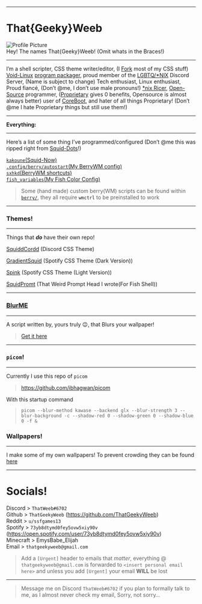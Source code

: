 <hr>
<h1 id="thatgeekyweeb">That{Geeky}Weeb</h1>
<p><img src="https://cdn.discordapp.com/avatars/583479051524505630/e1effcd799482c49062bb187ef373bb3.png" alt="Profile Picture"><br>
Hey! The names That{Geeky}Weeb! (Omit whats in the Braces!)</p>
<hr>
<p>I’m a shell scripter, CSS theme writer/editor, (I <a href="%5Bhttps://docs.github.com/en/github/collaborating-with-issues-and-pull-requests/about-forks%5D(https://docs.github.com/en/github/collaborating-with-issues-and-pull-requests/about-forks)">Fork</a> most of my CSS stuff) <a href="https://voidlinux.org/">Void-Linux</a> <a href="https://github.com/void-linux/void-packages/pulls?q=is%3Apr+author%3AThatGeekyWeeb+">program packager</a>, proud member of the <a href="https://discord.gg/zh5Fm5G">LGBTQ/*NIX</a> Discord Server, (Name is subject to change) Tech enthusiast, Linux enthusiast, Proud fiancé, (Don’t @me, I don’t use male pronouns!) <a href="https://www.reddit.com/r/unixporn/wiki/themeing/dictionary#wiki_other_terms">*nix Ricer</a>, <a href="https://en.wikipedia.org/wiki/Open-source_software">Open-Source</a> programmer, (<a href="https://en.wikipedia.org/wiki/Proprietary_software">Proprietary</a> gives 0 benefits, Opensource is almost always better) user of <a href="https://www.coreboot.org/">CoreBoot</a>, and hater of all things Proprietary! (Don’t @me I hate Proprietary things but still use them!)</p>
<hr>
<p><strong>Everything:</strong></p>
<hr>
<p>Here’s a list of some thing I’ve programmed/configured (Don’t @me this was ripped right from <a href="https://github.com/ThatGeekyWeeb/Squid-Dots">Squid-Dots</a>!)</p>
<p><a href="https://github.com/ThatGeekyWeeb/Squid-Dots/blob/master/Squid-Now/Squid-Now.kak"><code>kakoune</code>(Squid-Now)</a><br>
<a href="https://github.com/ThatGeekyWeeb/Squid-Dots/blob/master/berry/autostart"><code>.config/berry/autostart</code>(My BerryWM config)</a><br>
<a href="https://github.com/ThatGeekyWeeb/Squid-Dots/blob/master/sxhkd/sxhkdrc"><code>sxhkd</code>(BerryWM shortcuts)</a><br>
<a href="https://github.com/ThatGeekyWeeb/Squid-Dots/blob/master/Fish-Colors/fish_variables"><code>fish_variables</code>(My Fish Color Config)</a></p>

<blockquote>
<p>Some (hand made) custom berry(WM) scripts can be found within <a href="https://github.com/ThatGeekyWeeb/Squid-Dots/tree/master/berry"> <code>berry/</code></a>, they all require <a href="https://en.wikipedia.org/wiki/Wmctrl"></a><a><code>wmctrl</code></a> to be preinstalled to work</p>
</blockquote>
<hr>
<h3 id="themes">Themes!</h3>
<hr>
<p>Things that <em><strong>do</strong></em> have their own repo!</p>
<a href="https://github.com/ThatGeekyWeeb/SquiddCordd">SquiddCordd</a> 
(Discord CSS Theme)
<p><a href="https://github.com/ThatGeekyWeeb/GradientSquid">GradientSquid</a> (Spotify CSS Theme (Dark Version))</p>
<p><a href="https://github.com/ThatGeekyWeeb/GradientSquid/tree/Spink">Spink</a> (Spotify CSS Theme (Light Version))</p>
<p><a href="https://github.com/ThatGeekyWeeb/SquidPrompt">SquidPromt</a> (That Weird Prompt Head I wrote(For Fish Shell))</p>

<hr>
<h3 id="blurme"><a href="https://github.com/ThatGeekyWeeb/BlurME">BlurME</a></h3>
<hr>
<p>A script written by, yours truly 😉, that Blurs your wallpaper!</p>
<blockquote>
<p><a href="https://github.com/ThatGeekyWeeb/BlurME">Get it here</a></p>
</blockquote>
<hr>
<h3 id="picom"><code>picom</code>!</h3>
<hr>
<p>Currently I use this repo of <code>picom</code></p>
<blockquote>
<p><a href="https://github.com/ibhagwan/picom">https://github.com/ibhagwan/picom</a></p>
</blockquote>
<p>With this startup command</p>
<blockquote>
<pre class="  language-sh"><code class="prism  language-sh">picom --blur-method kawase --backend glx --blur-strength 3 --blur-background -c --shadow-red 0 --shadow-green 0 --shadow-blue 0 -f &amp;
</code></pre>
</blockquote>
<h3 id="wallpapers">Wallpapers!</h3>
<hr>
<p>I make some of my own wallpapers! To prevent crowding they can be found <a href="https://github.com/ThatGeekyWeeb/Squid-Dots#wallpapers">here</a></p>
<hr>
<h1 id="socials">Socials!</h1>
<p>Discord &gt; <code>ThatWeeb#6702</code><br>
Github &gt; <code>ThatGeekyWeeb</code> (<a href="https://github.com/ThatGeekyWeeb">https://github.com/ThatGeekyWeeb</a>)<br> 
Reddit &gt; <code>u/ssfgames13</code><br>
Spotify &gt; <code>73yb8dtymd0fey5ovw5xiy90v</code> (<a href="https://open.spotify.com/user/73yb8dtymd0fey5ovw5xiy90v">https://open.spotify.com/user/73yb8dtymd0fey5ovw5xiy90v</a>)<br>
Minecraft &gt; EmysBabe_Elijah<br>
Email &gt; <code>thatgeekyweeb@gmail.com</code></p>
<blockquote>
<p>Add a <code>[Urgent]</code> header to emails that <em>matter</em>, everything @ <code>thatgeekyweeb@gmail.com</code> is forwarded to <code>&lt;insert personal email here&gt;</code> and unless you add <code>[Urgent]</code> your email <strong>WILL</strong> be lost</p>
</blockquote>
<hr>
<blockquote>
<p>Message me on Discord <code>ThatWeeb#6702</code> if you plan to formally talk to me, as I almost never check my email, Sorry, not sorry…</p>
</blockquote>

